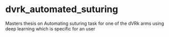# dvrk_automated_suturing
Masters thesis on Automating suturing task for one of the dVRk arms using deep learning which is specific for an user
